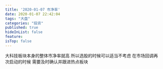 ```yaml
---
title: '2020-01-07 市净率'
date: 2020-01-07 22:42:04
tags: "大盘"
categories: "投资"
published: true
hideInList: false
feature: 
isTop: false
---
```

大科技板块本身的整体市净率就高
所以选股的时候可以适当不考虑
在市场回调再次启动的时候
需要及时确认并跟进热点板块
<!-- more -->
